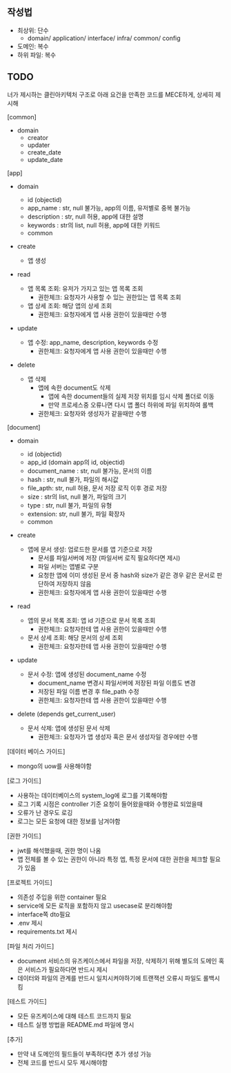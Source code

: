 ## 작성법

- 최상위: 단수
  - domain/ application/ interface/ infra/ common/ config
- 도메인: 복수
- 하위 파일: 복수


## TODO

너가 제시하는 클린아키텍처 구조로 아래 요건을 만족한 코드를 MECE하게, 상세히 제시해

[common]

- domain
  - creator
  - updater
  - create_date
  - update_date
  
[app]

- domain
  - id (objectid)
  - app_name : str, null 불가능, app의 이름, 유저별로 중복 불가능
  - description : str, null 허용, app에 대한 설명
  - keywords : str의 list, null 허용, app에 대한 키워드
  - common

- create
  - 앱 생성

- read
  - 앱 목록 조회: 유저가 가지고 있는 앱 목록 조회
    - 권한체크: 요청자가 사용할 수 있는 권한있는 앱 목록 조회
  - 앱 상세 조회: 해당 앱의 상세 조회
    - 권한체크: 요청자에게 앱 사용 권한이 있을때만 수행

- update
  - 앱 수정: app_name, description, keywords 수정
    - 권한체크: 요청자에게 앱 사용 권한이 있을때만 수행

- delete
  - 앱 삭제
    - 앱에 속한 document도 삭제
      - 앱에 속한 document들의 실제 저장 위치를 임시 삭제 폴더로 이동
      - 만약 프로세스중 오류나면 다시 앱 폴더 하위에 파일 위치하여 롤백
    - 권한체크: 요청자와 생성자가 같을때만 수행


[document]

- domain
  - id (objectid)
  - app_id (domain app의 id, objectid)
  - document_name : str, null 불가능, 문서의 이름
  - hash : str, null 불가, 파일의 해시값
  - file_apth: str, null 허용, 문서 저장 로직 이후 경로 저장
  - size : str의 list, null 불가, 파일의 크기
  - type : str, null 불가, 파일의 유형
  - extension: str, null 불가, 파일 확장자
  - common

- create
  - 앱에 문서 생성: 업로드한 문서를 앱 기준으로 저장
    - 문서를 파일서버에 저장 (파일서버 로직 필요하다면 제시)
    - 파일 서버는 앱별로 구분
    - 요청한 앱에 이미 생성된 문서 중 hash와 size가 같은 경우 같은 문서로 판단하여 저장하지 않음
    - 권한체크: 요청자에게 앱 사용 권한이 있을때만 수행

- read
  - 앱의 문서 목록 조회: 앱 id 기준으로 문서 목록 조회
    - 권한체크: 요청자한테 앱 사용 권한이 있을때만 수행
  - 문서 상세 조회: 해당 문서의 상세 조회
    - 권한체크: 요청자한테 앱 사용 권한이 있을때만 수행

- update
  - 문서 수정: 앱에 생성된 document_name 수정
    - document_name 변경시 파일서버에 저장된 파일 이름도 변경
    - 저장된 파일 이름 변경 후 file_path 수정
    - 권한체크: 요청자한테 앱 사용 권한이 있을때만 수행

- delete (depends get_current_user)
  - 문서 삭제: 앱에 생성된 문서 삭제
    - 권한체크: 요청자가 앱 생성자 혹은 문서 생성자일 경우에만 수행

[데이터 베이스 가이드]
- mongo의 uow를 사용해야함

[로그 가이드]
- 사용하는 데이터베이스의 system_log에 로그를 기록해야함
- 로그 기록 시점은 controller 기준 요청이 들어왔을때와 수행완료 되었을때
- 오류가 난 경우도 로깅
- 로그는 모든 요청에 대한 정보를 남겨야함

[권한 가이드]
- jwt를 해석했을때, 권한 명이 나옴
- 앱 전체를 볼 수 있는 권한이 아니라 특정 엡, 특정 문서에 대한 권한을 체크할 필요가 있음

[프로젝트 가이드]
- 의존성 주입을 위한 container 필요
- service에 모든 로직을 포함하지 않고 usecase로 분리해야함
- interface쪽 dto필요
- .env 제시
- requirements.txt 제시

[파일 처리 가이드]
- document 서비스의 유즈케이스에서 파일을 저장, 삭제하기 위해 별도의 도메인 혹은 서비스가 필요하다면 반드시 제시
- 데이터와 파일의 관계를 반드시 일치시켜야하기에 트랜잭션 오류시 파일도 롤백시킴

[테스트 가이드]
- 모든 유즈케이스에 대해 테스트 코드까지 필요
- 테스트 실행 방법을 README.md 파일에 명시

[추가]
- 만약 내 도메인의 필드들이 부족하다면 추가 생성 가능
- 전체 코드를 반드시 모두 제시해야함


